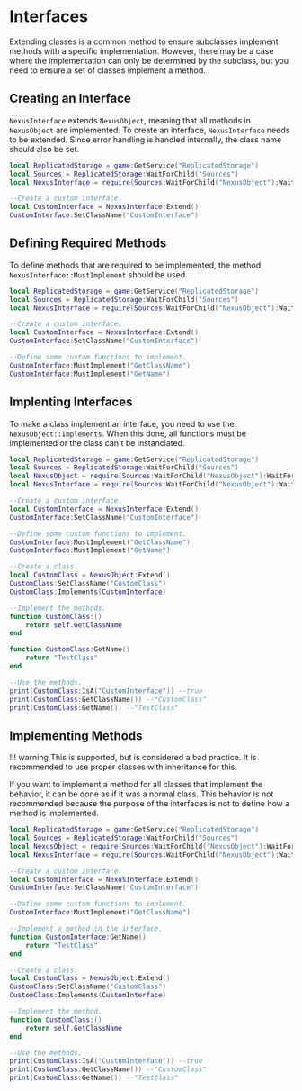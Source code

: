 # Interfaces

Extending classes is a common method to ensure subclasses
implement methods with a specific implementation. However,
there may be a case where the implementation can only be
determined by the subclass, but you need to ensure a set
of classes implement a method.

## Creating an Interface
`NexusInterface` extends `NexusObject`, meaning that
all methods in `NexusObject` are implemented. To create
an interface, `NexusInterface` needs to be extended.
Since error handling is handled internally, the class name
should also be set.
```lua
local ReplicatedStorage = game:GetService("ReplicatedStorage")
local Sources = ReplicatedStorage:WaitForChild("Sources")
local NexusInterface = require(Sources:WaitForChild("NexusObject"):WaitForChild("NexusInterface"))

--Create a custom interface.
local CustomInterface = NexusInterface:Extend()
CustomInterface:SetClassName("CustomInterface")
```

## Defining Required Methods
To define methods that are required to be implemented,
the method `NexusInterface::MustImplement` should be used.
```lua
local ReplicatedStorage = game:GetService("ReplicatedStorage")
local Sources = ReplicatedStorage:WaitForChild("Sources")
local NexusInterface = require(Sources:WaitForChild("NexusObject"):WaitForChild("NexusInterface"))

--Create a custom interface.
local CustomInterface = NexusInterface:Extend()
CustomInterface:SetClassName("CustomInterface")

--Define some custom functions to implement.
CustomInterface:MustImplement("GetClassName")
CustomInterface:MustImplement("GetName")
```

## Implenting Interfaces
To make a class implement an interface, you need
to use the `NexusObject::Implements`. When this done,
all functions must be implemented or the class can't
be instanciated.
```lua
local ReplicatedStorage = game:GetService("ReplicatedStorage")
local Sources = ReplicatedStorage:WaitForChild("Sources")
local NexusObject = require(Sources:WaitForChild("NexusObject"):WaitForChild("NexusObject"))
local NexusInterface = require(Sources:WaitForChild("NexusObject"):WaitForChild("NexusInterface"))

--Create a custom interface.
local CustomInterface = NexusInterface:Extend()
CustomInterface:SetClassName("CustomInterface")

--Define some custom functions to implement.
CustomInterface:MustImplement("GetClassName")
CustomInterface:MustImplement("GetName")

--Create a class.
local CustomClass = NexusObject:Extend()
CustomClass:SetClassName("CustomClass")
CustomClass:Implements(CustomInterface)

--Implement the methods.
function CustomClass:()
	return self.GetClassName
end

function CustomClass:GetName()
	return "TestClass"
end

--Use the methods.
print(CustomClass:IsA("CustomInterface")) --true
print(CustomClass:GetClassName()) --"CustomClass"
print(CustomClass:GetName()) --"TestClass"
```

## Implementing Methods

!!! warning
	This is supported, but is considered a bad practice.
	It is recommended to use proper classes with inheritance
	for this.

If you want to implement a method for all classes
that implement the behavior, it can be done as if
it was a normal class. This behavior is not recommended
because the purpose of the interfaces is not to define
how a method is implemented.

```lua
local ReplicatedStorage = game:GetService("ReplicatedStorage")
local Sources = ReplicatedStorage:WaitForChild("Sources")
local NexusObject = require(Sources:WaitForChild("NexusObject"):WaitForChild("NexusObject"))
local NexusInterface = require(Sources:WaitForChild("NexusObject"):WaitForChild("NexusInterface"))

--Create a custom interface.
local CustomInterface = NexusInterface:Extend()
CustomInterface:SetClassName("CustomInterface")

--Define some custom functions to implement.
CustomInterface:MustImplement("GetClassName")

--Implement a method in the interface.
function CustomInterface:GetName()
	return "TestClass"
end

--Create a class.
local CustomClass = NexusObject:Extend()
CustomClass:SetClassName("CustomClass")
CustomClass:Implements(CustomInterface)

--Implement the method.
function CustomClass:()
	return self.GetClassName
end

--Use the methods.
print(CustomClass:IsA("CustomInterface")) --true
print(CustomClass:GetClassName()) --"CustomClass"
print(CustomClass:GetName()) --"TestClass"
```